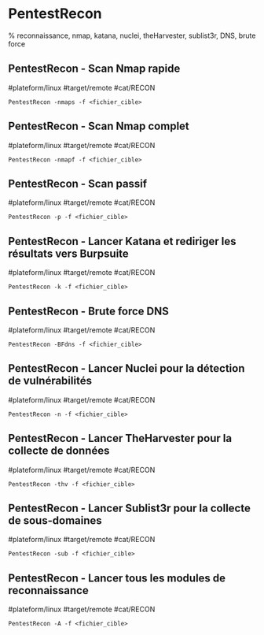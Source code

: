 # PentestRecon

% reconnaissance, nmap, katana, nuclei, theHarvester, sublist3r, DNS, brute force

## PentestRecon - Scan Nmap rapide
#plateform/linux #target/remote #cat/RECON

```
PentestRecon -nmaps -f <fichier_cible>
```

## PentestRecon - Scan Nmap complet
#plateform/linux #target/remote #cat/RECON

```
PentestRecon -nmapf -f <fichier_cible>
```

## PentestRecon - Scan passif
#plateform/linux #target/remote #cat/RECON

```
PentestRecon -p -f <fichier_cible>
```

## PentestRecon - Lancer Katana et rediriger les résultats vers Burpsuite
#plateform/linux #target/remote #cat/RECON

```
PentestRecon -k -f <fichier_cible>
```

## PentestRecon - Brute force DNS
#plateform/linux #target/remote #cat/RECON

```
PentestRecon -BFdns -f <fichier_cible>
```

## PentestRecon - Lancer Nuclei pour la détection de vulnérabilités
#plateform/linux #target/remote #cat/RECON

```
PentestRecon -n -f <fichier_cible>
```

## PentestRecon - Lancer TheHarvester pour la collecte de données
#plateform/linux #target/remote #cat/RECON

```
PentestRecon -thv -f <fichier_cible>
```

## PentestRecon - Lancer Sublist3r pour la collecte de sous-domaines
#plateform/linux #target/remote #cat/RECON

```
PentestRecon -sub -f <fichier_cible>
```

## PentestRecon - Lancer tous les modules de reconnaissance
#plateform/linux #target/remote #cat/RECON

```
PentestRecon -A -f <fichier_cible>
```

